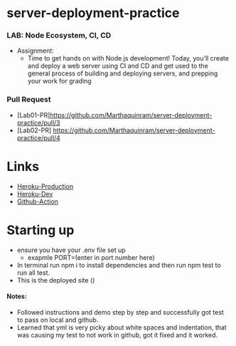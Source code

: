 # server-deployment-practice

### LAB: Node Ecosystem, CI, CD
- Assignment:
    - Time to get hands on with Node.js development! Today, you’ll create and deploy a web server using CI and CD and get used to the general process of building and deploying servers, and prepping your work for grading

### Pull Request

- [Lab01-PR]<https://github.com/Marthaquinram/server-deployment-practice/pull/3>
- [Lab02-PR] <https://github.com/Marthaquinram/server-deployment-practice/pull/4>

# Links
- [Heroku-Production]()
- [Heroku-Dev]()
- [Github-Action]()

# Starting up
- ensure you have your .env file set up
    - exapmle PORT=(enter in port number here)
- In terminal run npm i to install dependencies and then run npm test to run all test.
- This is the deployed site ()

#### Notes:
- Followed instructions and demo step by step and successfully got test to pass on local and github.
- Learned that yml is very picky about white spaces and indentation, that was causing my test to not work in github, got it fixed and it worked.
